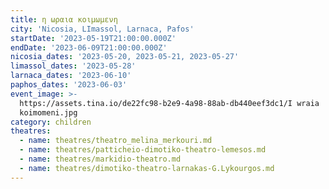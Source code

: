 ```yaml
---
title: η ωραια κοιμωμενη
city: 'Nicosia, LImassol, Larnaca, Pafos'
startDate: '2023-05-19T21:00:00.000Z'
endDate: '2023-06-09T21:00:00.000Z'
nicosia_dates: '2023-05-20, 2023-05-21, 2023-05-27'
limassol_dates: '2023-05-28'
larnaca_dates: '2023-06-10'
paphos_dates: '2023-06-03'
event_image: >-
  https://assets.tina.io/de22fc98-b2e9-4a98-88ab-db440eef3dc1/I wraia
  koimomeni.jpg
category: children
theatres:
  - name: theatres/theatro_melina_merkouri.md
  - name: theatres/patticheio-dimotiko-theatro-lemesos.md
  - name: theatres/markidio-theatro.md
  - name: theatres/dimotiko-theatro-larnakas-G.Lykourgos.md
---
```



